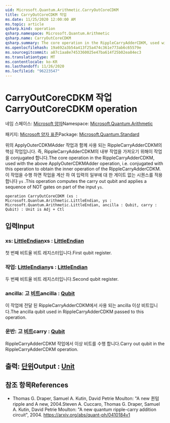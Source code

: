 ```yaml
---
uid: Microsoft.Quantum.Arithmetic.CarryOutCoreCDKM
title: CarryOutCoreCDKM 작업
ms.date: 11/25/2020 12:00:00 AM
ms.topic: article
qsharp.kind: operation
qsharp.namespace: Microsoft.Quantum.Arithmetic
qsharp.name: CarryOutCoreCDKM
qsharp.summary: The core operation in the RippleCarryAdderCDKM, used with the above ApplyOuterCDKMAdder operation, i.e. conjugated with this operation to obtain the inner operation of the RippleCarryAdderCDKM. This operation computes the carry out qubit and applies a sequence of NOT gates on part of the input `ys`.
ms.openlocfilehash: 19a692a3b54a413f25a474c361e773ab6c65579e
ms.sourcegitcommit: a87c1aa8e7453360025e47ba614f25b02ea84ec3
ms.translationtype: MT
ms.contentlocale: ko-KR
ms.lasthandoff: 11/26/2020
ms.locfileid: "96223547"
---
```

# <a name="carryoutcorecdkm-operation"></a><span data-ttu-id="d958d-102">CarryOutCoreCDKM 작업</span><span class="sxs-lookup"><span data-stu-id="d958d-102">CarryOutCoreCDKM operation</span></span>

<span data-ttu-id="d958d-103">네임 스페이스: [Microsoft 양자](xref:Microsoft.Quantum.Arithmetic)</span><span class="sxs-lookup"><span data-stu-id="d958d-103">Namespace: [Microsoft.Quantum.Arithmetic](xref:Microsoft.Quantum.Arithmetic)</span></span>

<span data-ttu-id="d958d-104">패키지: [Microsoft 양자 표준](https://nuget.org/packages/Microsoft.Quantum.Standard)</span><span class="sxs-lookup"><span data-stu-id="d958d-104">Package: [Microsoft.Quantum.Standard](https://nuget.org/packages/Microsoft.Quantum.Standard)</span></span>


<span data-ttu-id="d958d-105">위의 ApplyOuterCDKMAdder 작업과 함께 사용 되는 RippleCarryAdderCDKM의 핵심 작업입니다. 즉, RippleCarryAdderCDKM의 내부 작업을 가져오기 위해이 작업을 conjugated 합니다.</span><span class="sxs-lookup"><span data-stu-id="d958d-105">The core operation in the RippleCarryAdderCDKM, used with the above ApplyOuterCDKMAdder operation, i.e. conjugated with this operation to obtain the inner operation of the RippleCarryAdderCDKM.</span></span> <span data-ttu-id="d958d-106">이 작업을 수행 하면 작업을 계산 하 여 입력의 일부에 대 한 게이트 없는 시퀀스를 적용 합니다 `ys` .</span><span class="sxs-lookup"><span data-stu-id="d958d-106">This operation computes the carry out qubit and applies a sequence of NOT gates on part of the input `ys`.</span></span>

```qsharp
operation CarryOutCoreCDKM (xs : Microsoft.Quantum.Arithmetic.LittleEndian, ys : Microsoft.Quantum.Arithmetic.LittleEndian, ancilla : Qubit, carry : Qubit) : Unit is Adj + Ctl
```


## <a name="input"></a><span data-ttu-id="d958d-107">입력</span><span class="sxs-lookup"><span data-stu-id="d958d-107">Input</span></span>

### <a name="xs--littleendian"></a><span data-ttu-id="d958d-108">xs: [LittleEndian](xref:Microsoft.Quantum.Arithmetic.LittleEndian)</span><span class="sxs-lookup"><span data-stu-id="d958d-108">xs : [LittleEndian](xref:Microsoft.Quantum.Arithmetic.LittleEndian)</span></span>

<span data-ttu-id="d958d-109">첫 번째 비트율 비트 레지스터입니다.</span><span class="sxs-lookup"><span data-stu-id="d958d-109">First qubit register.</span></span>


### <a name="ys--littleendian"></a><span data-ttu-id="d958d-110">작업: [LittleEndian](xref:Microsoft.Quantum.Arithmetic.LittleEndian)</span><span class="sxs-lookup"><span data-stu-id="d958d-110">ys : [LittleEndian](xref:Microsoft.Quantum.Arithmetic.LittleEndian)</span></span>

<span data-ttu-id="d958d-111">두 번째 비트율 비트 레지스터입니다.</span><span class="sxs-lookup"><span data-stu-id="d958d-111">Second qubit register.</span></span>


### <a name="ancilla--qubit"></a><span data-ttu-id="d958d-112">ancilla: 고 [비트](xref:microsoft.quantum.lang-ref.qubit)</span><span class="sxs-lookup"><span data-stu-id="d958d-112">ancilla : [Qubit](xref:microsoft.quantum.lang-ref.qubit)</span></span>

<span data-ttu-id="d958d-113">이 작업에 전달 된 RippleCarryAdderCDKM에서 사용 되는 ancilla 이상 비트입니다.</span><span class="sxs-lookup"><span data-stu-id="d958d-113">The ancilla qubit used in RippleCarryAdderCDKM passed to this operation.</span></span>


### <a name="carry--qubit"></a><span data-ttu-id="d958d-114">운반: 고 [비트](xref:microsoft.quantum.lang-ref.qubit)</span><span class="sxs-lookup"><span data-stu-id="d958d-114">carry : [Qubit](xref:microsoft.quantum.lang-ref.qubit)</span></span>

<span data-ttu-id="d958d-115">RippleCarryAdderCDKM 작업에서 이상 비트를 수행 합니다.</span><span class="sxs-lookup"><span data-stu-id="d958d-115">Carry out qubit in the RippleCarryAdderCDKM operation.</span></span>



## <a name="output--unit"></a><span data-ttu-id="d958d-116">출력: [단위](xref:microsoft.quantum.lang-ref.unit)</span><span class="sxs-lookup"><span data-stu-id="d958d-116">Output : [Unit](xref:microsoft.quantum.lang-ref.unit)</span></span>



## <a name="references"></a><span data-ttu-id="d958d-117">참조 항목</span><span class="sxs-lookup"><span data-stu-id="d958d-117">References</span></span>

- <span data-ttu-id="d958d-118">Thomas G. Draper, Samuel A. Kutin, David Petrie Moulton: "A new 퀀텀 ripple and A new, 2004.</span><span class="sxs-lookup"><span data-stu-id="d958d-118">Steven A. Cuccaro, Thomas G. Draper, Samuel A. Kutin, David Petrie Moulton: "A new quantum ripple-carry addition circuit", 2004.</span></span>
  https://arxiv.org/abs/quant-ph/0410184v1